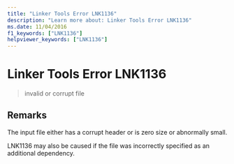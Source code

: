```yaml
---
title: "Linker Tools Error LNK1136"
description: "Learn more about: Linker Tools Error LNK1136"
ms.date: 11/04/2016
f1_keywords: ["LNK1136"]
helpviewer_keywords: ["LNK1136"]
---
```

# Linker Tools Error LNK1136

> invalid or corrupt file

## Remarks

The input file either has a corrupt header or is zero size or abnormally small.

LNK1136 may also be caused if the file was incorrectly specified as an additional dependency.
